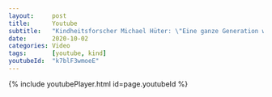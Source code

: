 ```yaml
---
layout:     post
title:      Youtube
subtitle:   "Kindheitsforscher Michael Hüter: \"Eine ganze Generation wurde kollektiv traumatisiert\""
date:       2020-10-02
categories: Video
tags:       [youtube, kind]
youtubeId:  "k7blF3wmoeE"
---
```


{% include youtubePlayer.html id=page.youtubeId %}
